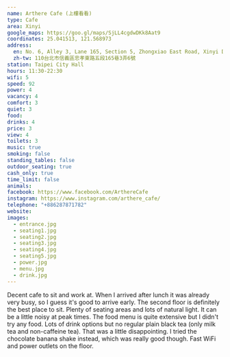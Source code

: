 ```yaml
---
name: Arthere Cafe (上樓看看)
type: Cafe
area: Xinyi
google_maps: https://goo.gl/maps/SjLL4cgdwDKk8Aat9
coordinates: 25.041513, 121.568973
address:
  en: No. 6, Alley 3, Lane 165, Section 5, Zhongxiao East Road, Xinyi District, Taipei City, Taiwan 110
  zh-tw: 110台北市信義區忠孝東路五段165巷3弄6號
station: Taipei City Hall
hours: 11:30-22:30
wifi: 5
speed: 92
power: 4
vacancy: 4
comfort: 3
quiet: 3
food: 
drinks: 4
price: 3
view: 4
toilets: 3
music: true
smoking: false
standing_tables: false
outdoor_seating: true
cash_only: true
time_limit: false
animals: 
facebook: https://www.facebook.com/ArthereCafe
instagram: https://www.instagram.com/arthere_cafe/
telephone: "+886287871782"
website: 
images:
  - entrance.jpg
  - seating1.jpg
  - seating2.jpg
  - seating3.jpg
  - seating4.jpg
  - seating5.jpg
  - power.jpg
  - menu.jpg
  - drink.jpg
---
```


Decent cafe to sit and work at. When I arrived after lunch it was already very busy, so I guess it's good to arrive early. The second floor is definitely the best place to sit. Plenty of seating areas and lots of natural light. It can be a little noisy at peak times. The food menu is quite extensive but I didn't try any food. Lots of drink options but no regular plain black tea (only milk tea and non-caffeine tea). That was a little disappointing. I tried the chocolate banana shake instead, which was really good though. Fast WiFi and power outlets on the floor.
